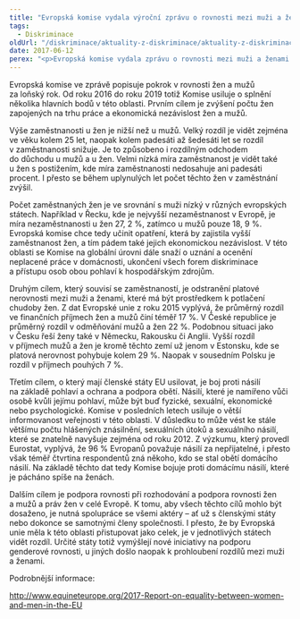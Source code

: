 ```yaml
---
title: "Evropská komise vydala výroční zprávu o rovnosti mezi muži a ženami"
tags:
  - Diskriminace
oldUrl: "/diskriminace/aktuality-z-diskriminace/aktuality-z-diskriminace-2017/evropska-komise-vydala-vyrocni-zpravu-o-rovnosti-mezi-muzi-a-zenami/"
date: 2017-06-12
perex: "<p>Evropská komise vydala zprávu o rovnosti mezi muži a ženami na území Evropské unie, ve které mapuje například společenské postavení žen na pracovním trhu či v jiných oblastech života. Komise v posledních letech podporuje rovnost žen a mužů ve společnosti a nabádá členské státy EU ke spolupráci.</p>"
---
```


<!-- imported from the old website -->

<p>Evropská komise ve zprávě popisuje pokrok v rovnosti žen a mužů za loňský rok. Od roku 2016 do roku 2019 totiž Komise usiluje o splnění několika hlavních bodů v této oblasti. Prvním cílem je zvýšení počtu žen zapojených na trhu práce a ekonomická nezávislost žen a mužů. </p> <p>Výše zaměstnanosti u žen je nižší než u mužů. Velký rozdíl je vidět zejména ve věku kolem 25 let, naopak kolem padesáti až šedesáti let se rozdíl v zaměstnanosti snižuje. Je to způsobeno i rozdílným odchodem do důchodu u mužů a u žen. Velmi nízká míra zaměstnanost je vidět také u žen s postižením, kde míra zaměstnanosti nedosahuje ani padesáti procent. I přesto se během uplynulých let počet těchto žen v zaměstnání zvýšil. </p> <p>Počet zaměstnaných žen je ve srovnání s muži nízký v různých evropských státech. Například v Řecku, kde je nejvyšší nezaměstnanost v Evropě, je míra nezaměstnanosti u žen 27, 2 %, zatímco u mužů pouze 18, 9 %. Evropská komise chce tedy učinit opatření, která by zajistila vyšší zaměstnanost žen, a tím pádem také jejich ekonomickou nezávislost. V této oblasti se Komise na globální úrovni dále snaží o uznání a ocenění neplacené práce v domácnosti, ukončení všech forem diskriminace a přístupu osob obou pohlaví k hospodářským zdrojům.</p> <p>Druhým cílem, který souvisí se zaměstnaností, je odstranění platové nerovnosti mezi muži a ženami, které má být prostředkem k potlačení chudoby žen. Z dat Evropské unie z roku 2015 vyplývá, že průměrný rozdíl ve finančních příjmech žen a mužů činí téměř 17 %. V České republice je průměrný rozdíl v odměňování mužů a žen 22 %. Podobnou situaci jako v Česku řeší ženy také v Německu, Rakousku či Anglii. Vyšší rozdíl v příjmech mužů a žen je kromě těchto zemí už jenom v Estonsku, kde se platová nerovnost pohybuje kolem 29 %. Naopak v sousedním Polsku je rozdíl v příjmech pouhých 7 %.  </p> <p>Třetím cílem, o který mají členské státy EU usilovat, je boj proti násilí na základě pohlaví a ochrana a podpora obětí. Násilí, které je namířeno vůči osobě kvůli jejímu pohlaví, může být buď fyzické, sexuální, ekonomické nebo psychologické. Komise v posledních letech usiluje o větší informovanost veřejnosti v této oblasti. V důsledku to může vést ke stále většímu počtu hlášených znásilnění, sexuálních útoků a sexuálního násilí, které se znatelně navyšuje zejména od roku 2012. Z výzkumu, který provedl Eurostat, vyplývá, že 96 % Evropanů považuje násilí za nepřijatelné, i přesto však téměř čtvrtina respondentů zná někoho, kdo se stal obětí domácího násilí. Na základě těchto dat tedy Komise bojuje proti domácímu násilí, které je pácháno spíše na ženách.</p> <p>Dalším cílem je podpora rovnosti při rozhodování a podpora rovnosti žen a mužů a práv žen v celé Evropě. K tomu, aby všech těchto cílů mohlo být dosaženo, je nutná spolupráce se všemi aktéry – ať už s členskými státy nebo dokonce se samotnými členy společnosti. I přesto, že by Evropská unie měla k této oblasti přistupovat jako celek, je v jednotlivých státech vidět rozdíl. Určité státy totiž vymýšlejí nové iniciativy na podporu genderové rovnosti, u jiných došlo naopak k prohloubení rozdílů mezi muži a ženami.</p> <p>Podrobnější informace: </p> <p><a title="Otevření do nového okna" href="http://www.equineteurope.org/2017-Report-on-equality-between-women-and-men-in-the-EU" target="_blank">http://www.equineteurope.org/2017-Report-on-equality-between-women-and-men-in-the-EU</a> </p>
